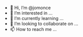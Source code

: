 - 👋 Hi, I’m @jomonce
- 👀 I’m interested in ...
- 🌱 I’m currently learning ...
- 💞️ I’m looking to collaborate on ...
- 📫 How to reach me ...

<!---
jomonce/jomonce is a ✨ special ✨ repository because its `README.md` (this file) appears on your GitHub profile.
You can click the Preview link to take a look at your changes.
--->
